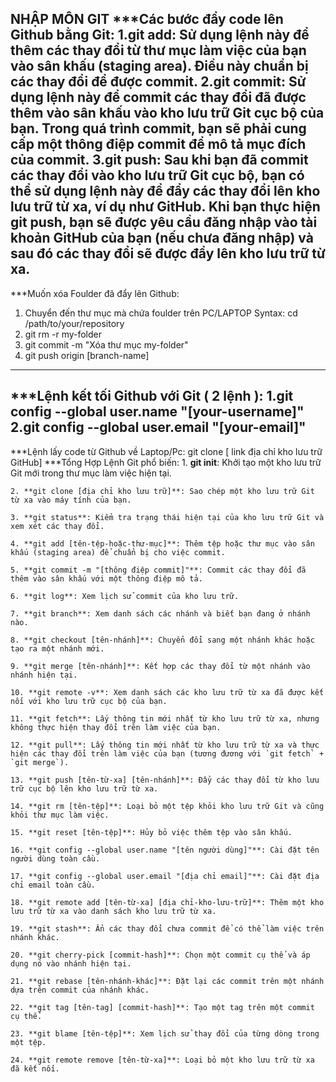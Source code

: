 NHẬP MÔN GIT
***Các bước đẩy code lên Github bằng Git:
1.git add: Sử dụng lệnh này để thêm các thay đổi từ thư mục làm việc của bạn vào sân khấu (staging area). Điều này chuẩn bị các thay đổi để được commit.
2.git commit: Sử dụng lệnh này để commit các thay đổi đã được thêm vào sân khấu vào kho lưu trữ Git cục bộ của bạn. Trong quá trình commit, bạn sẽ phải cung cấp một thông điệp commit để mô tả mục đích của commit.
3.git push: Sau khi bạn đã commit các thay đổi vào kho lưu trữ Git cục bộ, bạn có thể sử dụng lệnh này để đẩy các thay đổi lên kho lưu trữ từ xa, ví dụ như GitHub. Khi bạn thực hiện git push, bạn sẽ được yêu cầu đăng nhập vào tài khoản GitHub của bạn (nếu chưa đăng nhập) và sau đó các thay đổi sẽ được đẩy lên kho lưu trữ từ xa.
---------------------------------------------------------------------------------------------------------------------------
***Muốn xóa Foulder đã đẩy lên Github:
1.	Chuyển đến thư mục mà chứa foulder trên PC/LAPTOP
Syntax: cd /path/to/your/repository
2.	git rm -r my-folder
3.	git commit -m "Xóa thư mục my-folder"
4.	git push origin [branch-name]
---------------------------------------------------------------------------------------------------------------------------
***Lệnh kết tối Github với Git ( 2 lệnh ):
1.git config --global user.name "[your-username]"
2.git config --global user.email "[your-email]"
---------------------------------------------------------------------------------------------------------------------------
***Lệnh lấy code từ Github về Laptop/Pc:
     git clone [ link địa chỉ kho lưu trữ GitHub]
***Tổng Hợp Lệnh Git phổ biến:
	1. **git init**: Khởi tạo một kho lưu trữ Git mới trong thư mục làm việc hiện tại.

    2. **git clone [địa chỉ kho lưu trữ]**: Sao chép một kho lưu trữ Git từ xa vào máy tính của bạn.

    3. **git status**: Kiểm tra trạng thái hiện tại của kho lưu trữ Git và xem xét các thay đổi.

    4. **git add [tên-tệp-hoặc-thư-mục]**: Thêm tệp hoặc thư mục vào sân khấu (staging area) để chuẩn bị cho việc commit.

    5. **git commit -m "[thông điệp commit]"**: Commit các thay đổi đã thêm vào sân khấu với một thông điệp mô tả.

    6. **git log**: Xem lịch sử commit của kho lưu trữ.

    7. **git branch**: Xem danh sách các nhánh và biết bạn đang ở nhánh nào.

    8. **git checkout [tên-nhánh]**: Chuyển đổi sang một nhánh khác hoặc tạo ra một nhánh mới.

    9. **git merge [tên-nhánh]**: Kết hợp các thay đổi từ một nhánh vào nhánh hiện tại.

    10. **git remote -v**: Xem danh sách các kho lưu trữ từ xa đã được kết nối với kho lưu trữ cục bộ của bạn.

    11. **git fetch**: Lấy thông tin mới nhất từ kho lưu trữ từ xa, nhưng không thực hiện thay đổi trên làm việc của bạn.

    12. **git pull**: Lấy thông tin mới nhất từ kho lưu trữ từ xa và thực hiện các thay đổi trên làm việc của bạn (tương đương với `git fetch` + `git merge`).

    13. **git push [tên-từ-xa] [tên-nhánh]**: Đẩy các thay đổi từ kho lưu trữ cục bộ lên kho lưu trữ từ xa.

    14. **git rm [tên-tệp]**: Loại bỏ một tệp khỏi kho lưu trữ Git và cũng khỏi thư mục làm việc.

    15. **git reset [tên-tệp]**: Hủy bỏ việc thêm tệp vào sân khấu.

    16. **git config --global user.name "[tên người dùng]"**: Cài đặt tên người dùng toàn cầu.

    17. **git config --global user.email "[địa chỉ email]"**: Cài đặt địa chỉ email toàn cầu.

    18. **git remote add [tên-từ-xa] [địa chỉ-kho-lưu-trữ]**: Thêm một kho lưu trữ từ xa vào danh sách kho lưu trữ từ xa.

    19. **git stash**: Ẩn các thay đổi chưa commit để có thể làm việc trên nhánh khác.

    20. **git cherry-pick [commit-hash]**: Chọn một commit cụ thể và áp dụng nó vào nhánh hiện tại.

    21. **git rebase [tên-nhánh-khác]**: Đặt lại các commit trên một nhánh dựa trên commit của nhánh khác.

    22. **git tag [tên-tag] [commit-hash]**: Tạo một tag trên một commit cụ thể.

    23. **git blame [tên-tệp]**: Xem lịch sử thay đổi của từng dòng trong một tệp.

    24. **git remote remove [tên-từ-xa]**: Loại bỏ một kho lưu trữ từ xa đã kết nối.





